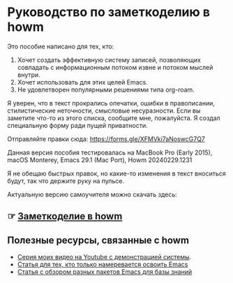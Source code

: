 # Руководство по заметкоделию в howm

Это пособие написано для тех, кто:
1. Хочет создать эффективную систему записей, позволяющих совладать с информационным потоком извне и потоком мыслей внутри.
2. Хочет использовать для этих целей Emacs.
3. Не удовлетворен популярными решениями типа org-roam.

Я уверен, что в текст прокрались опечатки, ошибки в правописании, стилистические неточности, смысловые несуразности. 
Если вы заметите что-то из этого списка, сообщите мне, пожалуйста. Я создал специальную форму ради пущей приватности.

Отправляйте правки сюда:
https://forms.gle/XFMVki7aNoswcG7Q7

Данная версия пособия тестировалась на MacBook Pro (Early 2015), macOS Monterey, Emacs 29.1 (Mac Port), Howm 20240229.1231

Я не обещаю быстрых правок, но какие-то изменения в текст вноситься будут, так что держите руку на пульсе.

Актуальную версию самоучителя можно скачать здесь:

## ☞ [Заметкоделие в howm](Howm_tutorial_ru.pdf)

## Полезные ресурсы, связанные с howm
- [Серия моих видео на Youtube с демонстрацией системы](https://youtube.com/playlist?list=PL7Hnu5RIVX3LidEkfJgaFOi6YLRLcJWG1).
- [Статья для тех, кто только намеревается освоить Emacs](https://qnnnp.substack.com/p/emacs)
- [Статья с обзором разных пакетов Emacs для базы знаний](https://qnnnp.substack.com/p/emacs-2a6)

